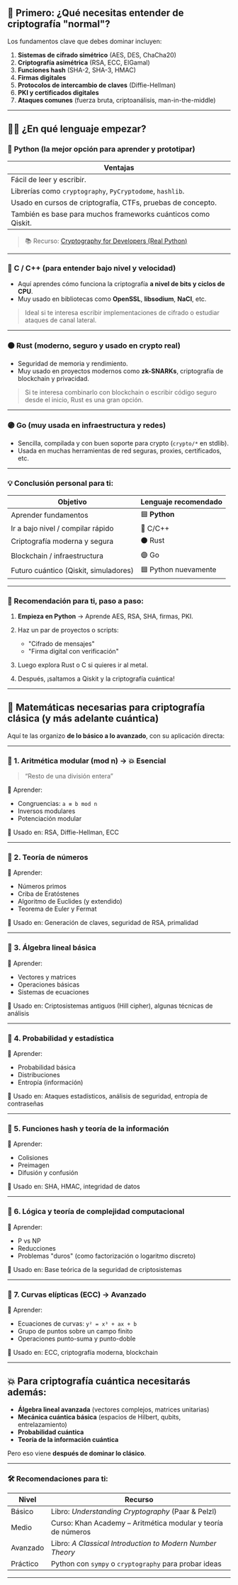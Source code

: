 ## 🔐 Primero: ¿Qué necesitas entender de criptografía "normal"?

Los fundamentos clave que debes dominar incluyen:

1. **Sistemas de cifrado simétrico** (AES, DES, ChaCha20)
2. **Criptografía asimétrica** (RSA, ECC, ElGamal)
3. **Funciones hash** (SHA-2, SHA-3, HMAC)
4. **Firmas digitales**
5. **Protocolos de intercambio de claves** (Diffie-Hellman)
6. **PKI y certificados digitales**
7. **Ataques comunes** (fuerza bruta, criptoanálisis, man-in-the-middle)

---

## 👨‍💻 ¿En qué lenguaje empezar?

### 🔵 **Python (la mejor opción para aprender y prototipar)**

| Ventajas                                                      |
| ------------------------------------------------------------- |
| Fácil de leer y escribir.                                     |
| Librerías como `cryptography`, `PyCryptodome`, `hashlib`.     |
| Usado en cursos de criptografía, CTFs, pruebas de concepto.   |
| También es base para muchos frameworks cuánticos como Qiskit. |

> 📚 Recurso: [Cryptography for Developers (Real Python)](https://realpython.com/python-cryptography/)

---

### 🔴 **C / C++ (para entender bajo nivel y velocidad)**

* Aquí aprendes cómo funciona la criptografía **a nivel de bits y ciclos de CPU**.
* Muy usado en bibliotecas como **OpenSSL**, **libsodium**, **NaCl**, etc.

> Ideal si te interesa escribir implementaciones de cifrado o estudiar ataques de canal lateral.

---

### ⚫ **Rust (moderno, seguro y usado en crypto real)**

* Seguridad de memoria y rendimiento.
* Muy usado en proyectos modernos como **zk-SNARKs**, criptografía de blockchain y privacidad.

> Si te interesa combinarlo con blockchain o escribir código seguro desde el inicio, Rust es una gran opción.

---

### 🟣 **Go (muy usada en infraestructura y redes)**

* Sencilla, compilada y con buen soporte para crypto (`crypto/*` en stdlib).
* Usada en muchas herramientas de red seguras, proxies, certificados, etc.

---

### 💡 Conclusión personal para ti:

| Objetivo                              | Lenguaje recomendado |
| ------------------------------------- | -------------------- |
| Aprender fundamentos                  | 🟦 **Python**        |
| Ir a bajo nivel / compilar rápido     | 🔴 C/C++             |
| Criptografía moderna y segura         | ⚫ Rust               |
| Blockchain / infraestructura          | 🟣 Go                |
| Futuro cuántico (Qiskit, simuladores) | 🟦 Python nuevamente |

---

### 🚀 Recomendación para ti, paso a paso:

1. **Empieza en Python** → Aprende AES, RSA, SHA, firmas, PKI.
2. Haz un par de proyectos o scripts:

   * "Cifrado de mensajes"
   * "Firma digital con verificación"
3. Luego explora Rust o C si quieres ir al metal.
4. Después, ¡saltamos a Qiskit y la criptografía cuántica!

---

## 🧠 Matemáticas necesarias para **criptografía clásica** (y más adelante cuántica)

Aquí te las organizo **de lo básico a lo avanzado**, con su aplicación directa:

---

### 🔹 1. **Aritmética modular (mod n)** → 💥 Esencial

> “Resto de una división entera”

📘 Aprender:

* Congruencias: `a ≡ b mod n`
* Inversos modulares
* Potenciación modular

📌 Usado en: RSA, Diffie-Hellman, ECC

---

### 🔹 2. **Teoría de números**

📘 Aprender:

* Números primos
* Criba de Eratóstenes
* Algoritmo de Euclides (y extendido)
* Teorema de Euler y Fermat

📌 Usado en: Generación de claves, seguridad de RSA, primalidad

---

### 🔹 3. **Álgebra lineal básica**

📘 Aprender:

* Vectores y matrices
* Operaciones básicas
* Sistemas de ecuaciones

📌 Usado en: Criptosistemas antiguos (Hill cipher), algunas técnicas de análisis

---

### 🔹 4. **Probabilidad y estadística**

📘 Aprender:

* Probabilidad básica
* Distribuciones
* Entropía (información)

📌 Usado en: Ataques estadísticos, análisis de seguridad, entropía de contraseñas

---

### 🔹 5. **Funciones hash y teoría de la información**

📘 Aprender:

* Colisiones
* Preimagen
* Difusión y confusión

📌 Usado en: SHA, HMAC, integridad de datos

---

### 🔹 6. **Lógica y teoría de complejidad computacional**

📘 Aprender:

* P vs NP
* Reducciones
* Problemas "duros" (como factorización o logaritmo discreto)

📌 Usado en: Base teórica de la seguridad de criptosistemas

---

### 🔹 7. **Curvas elípticas (ECC)** → Avanzado

📘 Aprender:

* Ecuaciones de curvas: `y² = x³ + ax + b`
* Grupo de puntos sobre un campo finito
* Operaciones punto-suma y punto-doble

📌 Usado en: ECC, criptografía moderna, blockchain

---

## 💥 Para criptografía cuántica necesitarás además:

* **Álgebra lineal avanzada** (vectores complejos, matrices unitarias)
* **Mecánica cuántica básica** (espacios de Hilbert, qubits, entrelazamiento)
* **Probabilidad cuántica**
* **Teoría de la información cuántica**

Pero eso viene **después de dominar lo clásico**.

---

### 🛠 Recomendaciones para ti:

| Nivel    | Recurso                                                      |
| -------- | ------------------------------------------------------------ |
| Básico   | Libro: *Understanding Cryptography* (Paar & Pelzl)           |
| Medio    | Curso: Khan Academy – Aritmética modular y teoría de números |
| Avanzado | Libro: *A Classical Introduction to Modern Number Theory*    |
| Práctico | Python con `sympy` o `cryptography` para probar ideas        |

---
